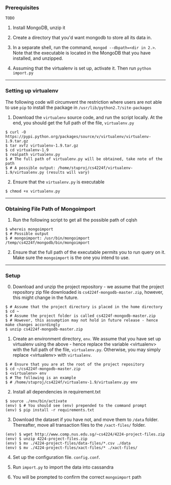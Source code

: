 ### Prerequisites

`TODO`

1. Install MongoDB, unzip it

2. Create a directory that you'd want mongodb to store all its data in.

3. In a separate shell, run the command, `mongod --dbpath=<dir in 2.>`. Note that the executable is located in the MongoDB that you have installed, and unzipped.

4. Assuming that the virtualenv is set up, activate it. Then run `python import.py`

<hr/>

### <a name="set_virtualenv"></a> Setting up virtualenv

The following code will circumvent the restriction where users are not able to use `pip` to install the package in `/usr/lib/python2.7/site-packages`

1. Download the `virtualenv` source code, and run the script locally. At the end, you should get the full path of the file, `virtualenv.py`

```
$ curl -O https://pypi.python.org/packages/source/v/virtualenv/virtualenv-1.9.tar.gz
$ tar xvfz virtualenv-1.9.tar.gz
$ cd virtualenv-1.9
$ realpath virtualenv.py
$ # The full path of virtualenv.py will be obtained, take note of the path
$ # A possible output: /home/stuproj/cs4224f/virtualenv-1.9/virtualenv.py (results will vary)
```

2. Ensure that the `virtualenv.py` is executable

```
$ chmod +x virtualenv.py
```

<hr/>

### <a name="get_mognoimport"></a> Obtaining File Path of Mongoimport

1. Run the following script to get all the possible path of cqlsh
```
$ whereis mongoimport
$ # Possible output
$ # mongoimport: /usr/bin/mongoimport /temp/cs4224f/mongodb/bin/mongoimport
```

2. Ensure that the full path of the executable permits you to run query on it. Make sure the `mongoimport` is the one you intend to use.

<hr/>

### Setup

0. Download and unzip the project repository - we assume that the project repository zip file downloaded is `cs4224f-mongodb-master.zip`, however, this might change in the future.

```
$ # Assume that the project directory is placed in the home directory
$ cd ~
$ # Assume the project folder is called cs4224f-mongodb-master.zip
$ # However, this assumption may not hold in future release - hence make changes accordingly
$ unzip cs4224f-mongodb-master.zip
```

1. Create an environment directory, `env`. We assume that you have set up virtualenv using the above - hence replace the variable \<virtualenv\> with the full path of the file, `virtualenv.py`. Otherwise, you may simply replace \<virtualenv\> with `virtualenv`.

```
$ # Ensure that you are at the root of the project repository
$ cd ~/cs4224f-mongodb-master.zip
$ <virtualenv> env
$ # The following is an example
$ # /home/stuproj/cs4224f/virtualenv-1.9/virtualenv.py env
```

2. Install all dependencies in requirement.txt

```
$ source ./env/bin/activate
(env) $ # You should see (env) prepended to the command prompt
(env) $ pip install -r requirements.txt
```

3. Download the dataset if you have not, and move them to `/data` folder. Thereafter, move all transaction files to the `/xact-files/` folder.

```
(env) $ wget http://www.comp.nus.edu.sg/~cs4224/4224-project-files.zip
(env) $ unzip 4224-project-files.zip
(env) $ mv ./4224-project-files/data-files/*.csv ./data
(env) $ mv ./4224-project-files/xact-files/* ./xact-files/
```

4. Set up the configuration file. `config.conf`.

5. Run `import.py` to import the data into cassandra

6. You will be prompted to confirm the correct `mongoimport` path
